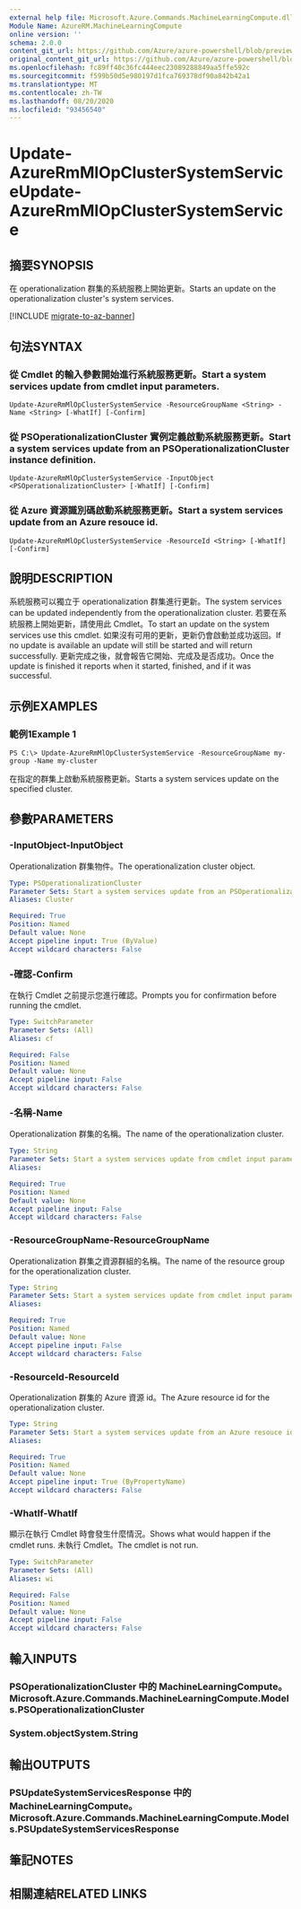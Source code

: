 ```yaml
---
external help file: Microsoft.Azure.Commands.MachineLearningCompute.dll-Help.xml
Module Name: AzureRM.MachineLearningCompute
online version: ''
schema: 2.0.0
content_git_url: https://github.com/Azure/azure-powershell/blob/preview/src/ResourceManager/MachineLearningCompute/Commands.MachineLearningCompute/help/Update-AzureRmMlOpClusterSystemService.md
original_content_git_url: https://github.com/Azure/azure-powershell/blob/preview/src/ResourceManager/MachineLearningCompute/Commands.MachineLearningCompute/help/Update-AzureRmMlOpClusterSystemService.md
ms.openlocfilehash: fc89ff40c36fc444eec23089288849aa5ffe592c
ms.sourcegitcommit: f599b50d5e980197d1fca769378df90a842b42a1
ms.translationtype: MT
ms.contentlocale: zh-TW
ms.lasthandoff: 08/20/2020
ms.locfileid: "93456540"
---
```

# <span data-ttu-id="e7bd6-101">Update-AzureRmMlOpClusterSystemService</span><span class="sxs-lookup"><span data-stu-id="e7bd6-101">Update-AzureRmMlOpClusterSystemService</span></span>

## <span data-ttu-id="e7bd6-102">摘要</span><span class="sxs-lookup"><span data-stu-id="e7bd6-102">SYNOPSIS</span></span>
<span data-ttu-id="e7bd6-103">在 operationalization 群集的系統服務上開始更新。</span><span class="sxs-lookup"><span data-stu-id="e7bd6-103">Starts an update on the operationalization cluster's system services.</span></span>

[!INCLUDE [migrate-to-az-banner](../../includes/migrate-to-az-banner.md)]

## <span data-ttu-id="e7bd6-104">句法</span><span class="sxs-lookup"><span data-stu-id="e7bd6-104">SYNTAX</span></span>

### <span data-ttu-id="e7bd6-105">從 Cmdlet 的輸入參數開始進行系統服務更新。</span><span class="sxs-lookup"><span data-stu-id="e7bd6-105">Start a system services update from cmdlet input parameters.</span></span>
```
Update-AzureRmMlOpClusterSystemService -ResourceGroupName <String> -Name <String> [-WhatIf] [-Confirm]
```

### <span data-ttu-id="e7bd6-106">從 PSOperationalizationCluster 實例定義啟動系統服務更新。</span><span class="sxs-lookup"><span data-stu-id="e7bd6-106">Start a system services update from an PSOperationalizationCluster instance definition.</span></span>
```
Update-AzureRmMlOpClusterSystemService -InputObject <PSOperationalizationCluster> [-WhatIf] [-Confirm]
```

### <span data-ttu-id="e7bd6-107">從 Azure 資源識別碼啟動系統服務更新。</span><span class="sxs-lookup"><span data-stu-id="e7bd6-107">Start a system services update from an Azure resouce id.</span></span>
```
Update-AzureRmMlOpClusterSystemService -ResourceId <String> [-WhatIf] [-Confirm]
```

## <span data-ttu-id="e7bd6-108">說明</span><span class="sxs-lookup"><span data-stu-id="e7bd6-108">DESCRIPTION</span></span>
<span data-ttu-id="e7bd6-109">系統服務可以獨立于 operationalization 群集進行更新。</span><span class="sxs-lookup"><span data-stu-id="e7bd6-109">The system services can be updated independently from the operationalization cluster.</span></span> <span data-ttu-id="e7bd6-110">若要在系統服務上開始更新，請使用此 Cmdlet。</span><span class="sxs-lookup"><span data-stu-id="e7bd6-110">To start an update on the system services use this cmdlet.</span></span> <span data-ttu-id="e7bd6-111">如果沒有可用的更新，更新仍會啟動並成功返回。</span><span class="sxs-lookup"><span data-stu-id="e7bd6-111">If no update is available an update will still be started and will return successfully.</span></span> <span data-ttu-id="e7bd6-112">更新完成之後，就會報告它開始、完成及是否成功。</span><span class="sxs-lookup"><span data-stu-id="e7bd6-112">Once the update is finished it reports when it started, finished, and if it was successful.</span></span>

## <span data-ttu-id="e7bd6-113">示例</span><span class="sxs-lookup"><span data-stu-id="e7bd6-113">EXAMPLES</span></span>

### <span data-ttu-id="e7bd6-114">範例1</span><span class="sxs-lookup"><span data-stu-id="e7bd6-114">Example 1</span></span>
```
PS C:\> Update-AzureRmMlOpClusterSystemService -ResourceGroupName my-group -Name my-cluster
```

<span data-ttu-id="e7bd6-115">在指定的群集上啟動系統服務更新。</span><span class="sxs-lookup"><span data-stu-id="e7bd6-115">Starts a system services update on the specified cluster.</span></span> 

## <span data-ttu-id="e7bd6-116">參數</span><span class="sxs-lookup"><span data-stu-id="e7bd6-116">PARAMETERS</span></span>

### <span data-ttu-id="e7bd6-117">-InputObject</span><span class="sxs-lookup"><span data-stu-id="e7bd6-117">-InputObject</span></span>
<span data-ttu-id="e7bd6-118">Operationalization 群集物件。</span><span class="sxs-lookup"><span data-stu-id="e7bd6-118">The operationalization cluster object.</span></span>

```yaml
Type: PSOperationalizationCluster
Parameter Sets: Start a system services update from an PSOperationalizationCluster instance definition.
Aliases: Cluster

Required: True
Position: Named
Default value: None
Accept pipeline input: True (ByValue)
Accept wildcard characters: False
```

### <span data-ttu-id="e7bd6-119">-確認</span><span class="sxs-lookup"><span data-stu-id="e7bd6-119">-Confirm</span></span>
<span data-ttu-id="e7bd6-120">在執行 Cmdlet 之前提示您進行確認。</span><span class="sxs-lookup"><span data-stu-id="e7bd6-120">Prompts you for confirmation before running the cmdlet.</span></span>

```yaml
Type: SwitchParameter
Parameter Sets: (All)
Aliases: cf

Required: False
Position: Named
Default value: None
Accept pipeline input: False
Accept wildcard characters: False
```

### <span data-ttu-id="e7bd6-121">-名稱</span><span class="sxs-lookup"><span data-stu-id="e7bd6-121">-Name</span></span>
<span data-ttu-id="e7bd6-122">Operationalization 群集的名稱。</span><span class="sxs-lookup"><span data-stu-id="e7bd6-122">The name of the operationalization cluster.</span></span>

```yaml
Type: String
Parameter Sets: Start a system services update from cmdlet input parameters.
Aliases: 

Required: True
Position: Named
Default value: None
Accept pipeline input: False
Accept wildcard characters: False
```

### <span data-ttu-id="e7bd6-123">-ResourceGroupName</span><span class="sxs-lookup"><span data-stu-id="e7bd6-123">-ResourceGroupName</span></span>
<span data-ttu-id="e7bd6-124">Operationalization 群集之資源群組的名稱。</span><span class="sxs-lookup"><span data-stu-id="e7bd6-124">The name of the resource group for the operationalization cluster.</span></span>

```yaml
Type: String
Parameter Sets: Start a system services update from cmdlet input parameters.
Aliases: 

Required: True
Position: Named
Default value: None
Accept pipeline input: False
Accept wildcard characters: False
```

### <span data-ttu-id="e7bd6-125">-ResourceId</span><span class="sxs-lookup"><span data-stu-id="e7bd6-125">-ResourceId</span></span>
<span data-ttu-id="e7bd6-126">Operationalization 群集的 Azure 資源 id。</span><span class="sxs-lookup"><span data-stu-id="e7bd6-126">The Azure resource id for the operationalization cluster.</span></span>

```yaml
Type: String
Parameter Sets: Start a system services update from an Azure resouce id.
Aliases: 

Required: True
Position: Named
Default value: None
Accept pipeline input: True (ByPropertyName)
Accept wildcard characters: False
```

### <span data-ttu-id="e7bd6-127">-WhatIf</span><span class="sxs-lookup"><span data-stu-id="e7bd6-127">-WhatIf</span></span>
<span data-ttu-id="e7bd6-128">顯示在執行 Cmdlet 時會發生什麼情況。</span><span class="sxs-lookup"><span data-stu-id="e7bd6-128">Shows what would happen if the cmdlet runs.</span></span>
<span data-ttu-id="e7bd6-129">未執行 Cmdlet。</span><span class="sxs-lookup"><span data-stu-id="e7bd6-129">The cmdlet is not run.</span></span>

```yaml
Type: SwitchParameter
Parameter Sets: (All)
Aliases: wi

Required: False
Position: Named
Default value: None
Accept pipeline input: False
Accept wildcard characters: False
```

## <span data-ttu-id="e7bd6-130">輸入</span><span class="sxs-lookup"><span data-stu-id="e7bd6-130">INPUTS</span></span>

### <span data-ttu-id="e7bd6-131">PSOperationalizationCluster 中的 MachineLearningCompute。</span><span class="sxs-lookup"><span data-stu-id="e7bd6-131">Microsoft.Azure.Commands.MachineLearningCompute.Models.PSOperationalizationCluster</span></span>
### <span data-ttu-id="e7bd6-132">System.object</span><span class="sxs-lookup"><span data-stu-id="e7bd6-132">System.String</span></span>


## <span data-ttu-id="e7bd6-133">輸出</span><span class="sxs-lookup"><span data-stu-id="e7bd6-133">OUTPUTS</span></span>

### <span data-ttu-id="e7bd6-134">PSUpdateSystemServicesResponse 中的 MachineLearningCompute。</span><span class="sxs-lookup"><span data-stu-id="e7bd6-134">Microsoft.Azure.Commands.MachineLearningCompute.Models.PSUpdateSystemServicesResponse</span></span>


## <span data-ttu-id="e7bd6-135">筆記</span><span class="sxs-lookup"><span data-stu-id="e7bd6-135">NOTES</span></span>

## <span data-ttu-id="e7bd6-136">相關連結</span><span class="sxs-lookup"><span data-stu-id="e7bd6-136">RELATED LINKS</span></span>

